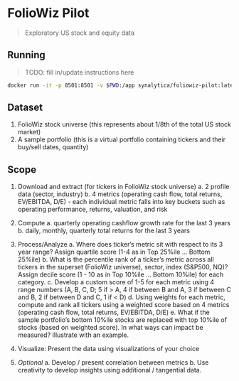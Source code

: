 # FolioWiz Pilot

> Exploratory US stock and equity data

## Running

> TODO: fill in/update instructions here

```bash
docker run -it -p 8501:8501 -v $PWD:/app synalytica/foliowiz-pilot:latest
```

## Dataset

1. FolioWiz stock universe (this represents about 1/8th of the total US stock market)
2. A sample portfolio (this is a virtual portfolio containing tickers and their buy/sell dates, quantity)

## Scope
1. Download and extract (for tickers in FolioWiz stock universe)
	a. 2 profile data (sector, industry)
	b. 4 metrics (operating cash flow, total returns, EV/EBITDA, D/E) - each individual metric falls into key buckets such as operating performance, returns, valuation, and risk

2. Compute
	a. quarterly operating cashflow growth rate for the last 3 years
	b. daily, monthly, quarterly total returns for the last 3 years

3. Process/Analyze
	a. Where does ticker’s metric sit with respect to its 3 year range? Assign quartile score (1-4 as in Top 25%ile ... Bottom 25%ile)
	b. What is the percentile rank of a ticker’s metric across all tickers in the superset (FolioWiz universe), sector, index (S&P500, NQ)? Assign decile score (1 - 10 as in Top 10%ile ... Bottom 10%ile) for each category.
	c. Develop a custom score of 1-5 for each metric using 4 range numbers (A, B, C, D; 5 if > A, 4 if between B and A, 3 if between C and B, 2 if between D and C, 1 if < D)
	d. Using weights for each metric, compute and rank all tickers using a weighted score based on 4 metrics (operating cash flow, total returns, EV/EBITDA, D/E)
	e. What if the sample portfolio’s bottom 10%ile stocks are replaced with top 10%ile of stocks (based on weighted score). In what ways can impact be measured? Illustrate with an example.

4. Visualize: Present the data using visualizations of your choice

5. _Optional_
	a. Develop / present correlation between metrics
	b. Use creativity to develop insights using additional / tangential data.
